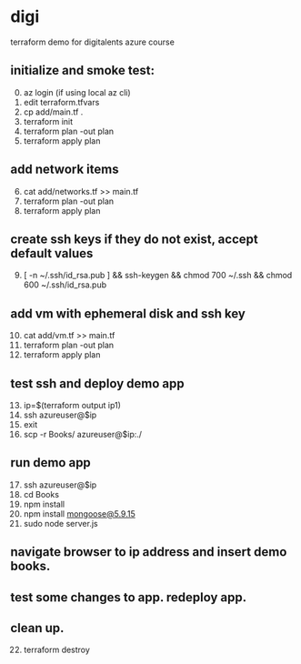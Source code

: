 # digi
terraform demo for digitalents azure course

## initialize and smoke test:
0. az login (if using local az cli)
1. edit terraform.tfvars
2. cp add/main.tf .
3. terraform init
4. terraform plan -out plan
5. terraform apply plan

## add network items
6. cat add/networks.tf >> main.tf
7. terraform plan -out plan
8. terraform apply plan

## create ssh keys if they do not exist, accept default values
9. [ -n ~/.ssh/id_rsa.pub ] && ssh-keygen && chmod 700 ~/.ssh && chmod 600 ~/.ssh/id_rsa.pub

## add vm with ephemeral disk and ssh key
10. cat add/vm.tf >> main.tf
11. terraform plan -out plan
12. terraform apply plan

## test ssh and deploy demo app
13. ip=$(terraform output ip1)
14. ssh azureuser@$ip
15. exit
16. scp -r Books/ azureuser@$ip:./

## run demo app
17. ssh azureuser@$ip
18. cd Books
19. npm install
20. npm install mongoose@5.9.15
21. sudo node server.js

## navigate browser to ip address and insert demo books.

## test some changes to app. redeploy app.

## clean up.
22. terraform destroy

